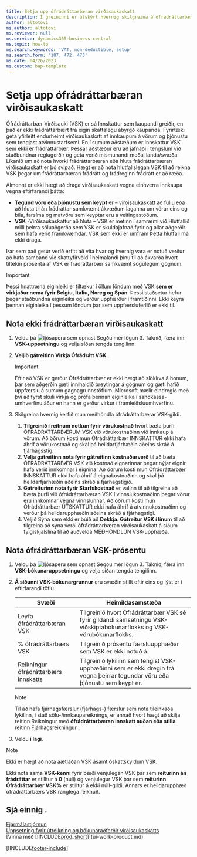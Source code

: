 ```yaml
---
title: Setja upp ófrádráttarbæran virðisaukaskatt
description: Í greininni er útskýrt hvernig skilgreina á ófrádráttarbæran virðisaukaskatt í Microsoft Dynamics 365 Business Central.
author: altotovi
ms.author: altotovi
ms.reviewer: null
ms.service: dynamics365-business-central
ms.topic: how-to
ms.search.keywords: 'VAT, non-deductible, setup'
ms.search.form: '187, 472, 473'
ms.date: 04/26/2023
ms.custom: bap-template
---
```


# <a name="set-up-non-deductible-vat"></a>Setja upp ófrádráttarbæran virðisaukaskatt

Ófrádráttarbær Virðisauki (VSK) er sá Innskattur sem kaupandi greiðir, en það er ekki frádráttarbært frá eigin skattalegu ábyrgð kaupanda. Fyrirtæki geta yfirleitt endurheimt virðisaukaskatt af innkaupum á vörum og þjónustu sem tengjast atvinnustarfsemi. En í sumum aðstæðum er Innskattur VSK sem ekki er frádráttarbær. Þessar aðstæður eru að jafnaði í tengslum við staðbundnar reglugerðir og geta verið mismunandi meðal landa/svæða. Líkanið um að nota hvorki frádráttarbæran eða hluta frádráttarbæran virðisaukaskatt er þó svipað. Hægt er að nota hlutfallslegan VSK til að reikna VSK þegar um frádráttarbæran frádrátt og frádreginn frádrátt er að ræða.

Almennt er ekki hægt að draga virðisaukaskatt vegna einhverra innkaupa vegna eftirfarandi þátta:

- **Tegund vöru eða þjónustu sem keypt**  er – virðisaukaskatt að fullu eða að hluta til án frádráttar samkvæmt ákvæðum laganna um vörur eins og bíla, farsíma og matvöru sem keyptar eru á veitingastöðum.
- **VSK**  -Virðisaukaskattur að hluta – VSK er metinn í samræmi við Hlutfallið milli þeirra söluaðgerða sem VSK er skuldajafnað fyrir og allar aðgerðir sem hafa verið framkvæmdar. VSK sem ekki er umfram Þetta hlutfall má ekki draga.

Þar sem það getur verið erfitt að vita hvar og hvernig vara er notuð verður að hafa samband við skattyfirvöld í heimalandi þínu til að ákvarða hvort tiltekin prósenta af VSK er frádráttarbær samkvæmt sögulegum gögnum. 

> [!IMPORTANT]
> Þessi hnattræna eiginleiki er tiltækur í öllum löndum með VSK  **sem er virkjaður nema fyrir Belgíu, Ítalíu, Noreg og Spán**. Þessi staðsetur hefur þegar staðbundna eiginleika og verður uppfærður í framtíðinni. Ekki keyra þennan eiginleika í þessum löndum þar sem uppfærsluferlið er ekki til.

## <a name="use-non-deductible-vat"></a>Nota ekki frádráttarbæran virðisaukaskatt

1. Veldu þá  ![ljósaperu sem opnast Segðu mér lögun 3.](media/ui-search/search_small.png "Segðu mér hvað þú vilt gera") Táknið, færa inn  **VSK-uppsetningu** og velja síðan tengda tengilinn.
2.  **Veljið gátreitinn Virkja Ófrádrátt VSK** .

    > [!IMPORTANT]
    > Eftir að VSK er gerður Ófrádráttarbær er ekki hægt að slökkva á honum, þar sem aðgerðin gæti innihaldið breytingar á gögnum og gæti hafið uppfærslu á sumum gagnagrunnstöflum. Microsoft mælir eindregið með því að fyrst skuli virkja og prófa þennan eiginleika í sandkassa-umhverfinu áður en hann er gerður virkur í framleiðsluumhverfinu.

3. Skilgreina hvernig kerfið mun meðhöndla ófrádráttarbærar VSK-gildi.

    1.  **Tilgreinið í reitnum notkun fyrir vörukostnað**  hvort bæta þurfi ÓFRÁDRÁTTARBÆRUM VSK við vörukostnaðinn við innkaup á vörum. Að öðrum kosti mun Ófrádráttarbær INNSKATTUR ekki hafa áhrif á vörukostnað og skal þá heildarfjárhæðin aðeins skráð á fjárhagsstig.
    2.  **Velja gátreitinn nota fyrir gátreitinn kostnaðarverð**  til að bæta ÓFRÁDRÁTTARBÆR VSK við kostnað eignarinnar þegar nýjar eignir hafa verið innkomnar í eignina. Að öðrum kosti mun Ófrádráttarbær INNSKATTUR ekki hafa áhrif á eignakostnaðinn og skal þá heildarfjárhæðin aðeins skráð á fjárhagstigið.
    3.  **Gátreiturinn nota fyrir Starfskostnað**  er valinn til að tilgreina að bæta þurfi við ófrádráttarbæran VSK í vinnslukostnaðinn þegar vörur eru innkomnar vegna vinnslunnar. Að öðrum kosti mun Ófrádráttarbær ÚTSKATTUR ekki hafa áhrif á atvinnukostnaðinn og verður þá heildarupphæðin aðeins skráð á fjárhagstigi.
    4. Veljið Sýna sem ekki er búið að  **Dekkja. Gátreitur VSK í línum**  til að tilgreina að sýna verði ófrádráttarbæran virðisaukaskatt á síðum fylgiskjalslína til að auðvelda MEÐHÖNDLUN VSK-upphæða.

## <a name="use-the-non-deductible-vat-percentage"></a>Nota ófrádráttarbæran VSK-prósentu

1. Veldu þá  ![ljósaperu sem opnast Segðu mér lögun 3.](media/ui-search/search_small.png "Segðu mér hvað þú vilt gera") Táknið, færa inn  **VSK-bókunaruppsetningu** og velja síðan tengda tengilinn.
2.  **Á síðunni VSK-bókunargrunnur**  eru svæðin stillt eftir eins og lýst er í eftirfarandi töflu.

    | Svæði | Heimildasamstæða |
    |-------|-------------|
    | Leyfa ófrádráttarbæran VSK | Tilgreinið hvort Ófrádráttarbær VSK sé fyrir gildandi samsetningu VSK-viðskiptabókunarflokks og VSK-vörubókunarflokks. |
    | % ófrádráttarbærs VSK | Tilgreinið prósentu færsluupphæðar sem VSK er ekki notuð á. |
    | Reikningur ófrádráttarbærs innskatts | Tilgreinið lykilinn sem tengist VSK-upphæðinni sem er ekki dregin frá vegna þeirrar tegundar vöru eða þjónustu sem keypt er. |

    > [!NOTE]
    > Til að hafa fjárhagsfærslur (fjárhags-) færslur sem nota tileinkaða lykilinn, í stað sölu-/innkaupareiknings, er annað hvort hægt að skilja reitinn Reikningur með  **ófrádráttarbæran innskatt auðan eða stilla**  reitinn Fjárhagsreikningur  **.** 

3. Veldu  **í lagi**.

> [!NOTE]
> Ekki er hægt að nota áætlaðan VSK ásamt óskattskyldum VSK.
>
> Ekki nota sama  **VSK-kenni**  fyrir bæði venjulegan VSK þar sem  **reiturinn án frádráttar**  er stilltur á  **0**  (núll) og venjulegur VSK þar sem  **reiturinn Ófrádráttarbær VSK%**  er stilltur á ekki núll-gildi. Annars er heildarupphæð ófrádráttarbærs VSK ranglega reiknuð.

## <a name="see-also"></a>Sjá einnig .

[Fjármálastjórnun](finance.md)  
[Uppsetning fyrir útreikning og bókunaraðferðir virðisaukaskatts](finance-setup-vat.md)  
[Vinna með [!INCLUDE[prod_short](includes/prod_short.md)]](ui-work-product.md)

[!INCLUDE[footer-include](includes/footer-banner.md)]

